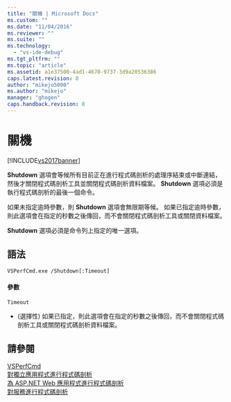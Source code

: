 ```yaml
---
title: "關機 | Microsoft Docs"
ms.custom: ""
ms.date: "11/04/2016"
ms.reviewer: ""
ms.suite: ""
ms.technology: 
  - "vs-ide-debug"
ms.tgt_pltfrm: ""
ms.topic: "article"
ms.assetid: a1e37500-4ad1-4670-9737-3d9a20536386
caps.latest.revision: 8
author: "mikejo5000"
ms.author: "mikejo"
manager: "ghogen"
caps.handback.revision: 8
---
```

# 關機
[!INCLUDE[vs2017banner](../code-quality/includes/vs2017banner.md)]

**Shutdown** 選項會等候所有目前正在進行程式碼剖析的處理序結束或中斷連結，然後才關閉程式碼剖析工具並關閉程式碼剖析資料檔案。  **Shutdown** 選項必須是執行程式碼剖析的最後一個命令。  
  
 如果未指定逾時參數，則 **Shutdown** 選項會無限期等候。  如果已指定逾時參數，則此選項會在指定的秒數之後傳回，而不會關閉程式碼剖析工具或關閉資料檔案。  
  
 **Shutdown** 選項必須是命令列上指定的唯一選項。  
  
## 語法  
  
```  
VSPerfCmd.exe /Shutdown[:Timeout]  
```  
  
#### 參數  
 `Timeout`  
 -   \(選擇性\) 如果已指定，則此選項會在指定的秒數之後傳回，而不會關閉程式碼剖析工具或關閉程式碼剖析資料檔案。  
  
## 請參閱  
 [VSPerfCmd](../profiling/vsperfcmd.md)   
 [對獨立應用程式進行程式碼剖析](../profiling/command-line-profiling-of-stand-alone-applications.md)   
 [為 ASP.NET Web 應用程式進行程式碼剖析](../profiling/command-line-profiling-of-aspnet-web-applications.md)   
 [對服務進行程式碼剖析](../profiling/command-line-profiling-of-services.md)